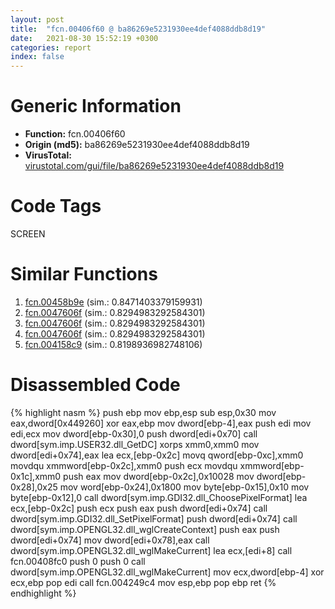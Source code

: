 ```yaml
---
layout: post
title:  "fcn.00406f60 @ ba86269e5231930ee4def4088ddb8d19"
date:   2021-08-30 15:52:19 +0300
categories: report
index: false
---
```


# Generic Information
- **Function:** fcn.00406f60
- **Origin (md5):** ba86269e5231930ee4def4088ddb8d19
- **VirusTotal:** [virustotal.com/gui/file/ba86269e5231930ee4def4088ddb8d19][virustotal_ref]

# Code Tags
<span class="tag" id="SCREEN">SCREEN</span>


# Similar Functions

1. [fcn.00458b9e][similar_1_ref] (sim.: 0.8471403379159931)
2. [fcn.0047606f][similar_2_ref] (sim.: 0.8294983292584301)
3. [fcn.0047606f][similar_3_ref] (sim.: 0.8294983292584301)
4. [fcn.0047606f][similar_4_ref] (sim.: 0.8294983292584301)
5. [fcn.004158c9][similar_5_ref] (sim.: 0.8198936982748106)


# Disassembled Code

{% highlight nasm %}
push ebp
mov ebp,esp
sub esp,0x30
mov eax,dword[0x449260]
xor eax,ebp
mov dword[ebp-4],eax
push edi
mov edi,ecx
mov dword[ebp-0x30],0
push dword[edi+0x70]
call dword[sym.imp.USER32.dll_GetDC]
xorps xmm0,xmm0
mov dword[edi+0x74],eax
lea ecx,[ebp-0x2c]
movq qword[ebp-0xc],xmm0
movdqu xmmword[ebp-0x2c],xmm0
push ecx
movdqu xmmword[ebp-0x1c],xmm0
push eax
mov dword[ebp-0x2c],0x10028
mov dword[ebp-0x28],0x25
mov word[ebp-0x24],0x1800
mov byte[ebp-0x15],0x10
mov byte[ebp-0x12],0
call dword[sym.imp.GDI32.dll_ChoosePixelFormat]
lea ecx,[ebp-0x2c]
push ecx
push eax
push dword[edi+0x74]
call dword[sym.imp.GDI32.dll_SetPixelFormat]
push dword[edi+0x74]
call dword[sym.imp.OPENGL32.dll_wglCreateContext]
push eax
push dword[edi+0x74]
mov dword[edi+0x78],eax
call dword[sym.imp.OPENGL32.dll_wglMakeCurrent]
lea ecx,[edi+8]
call fcn.00408fc0
push 0
push 0
call dword[sym.imp.OPENGL32.dll_wglMakeCurrent]
mov ecx,dword[ebp-4]
xor ecx,ebp
pop edi
call fcn.004249c4
mov esp,ebp
pop ebp
ret
{% endhighlight %}


[similar_1_ref]: /report/fcn.00458b9e@d96761eb00d2d97e2b6f5ffffed0b46a
[similar_2_ref]: /report/fcn.0047606f@912f1d013a0d6151bc7a7cef6da1b2a0
[similar_3_ref]: /report/fcn.0047606f@fb9b7d22bc1c143ac66b0575cbdd088d
[similar_4_ref]: /report/fcn.0047606f@152885a790b99953ce23874f0947b7bd
[similar_5_ref]: /report/fcn.004158c9@44e1ffcf4e71f4505c09d520fd75f1e4
[virustotal_ref]: https://www.virustotal.com/gui/file/ba86269e5231930ee4def4088ddb8d19